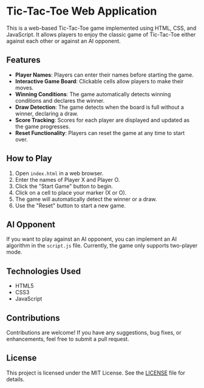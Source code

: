 # Tic-Tac-Toe Web Application

This is a web-based Tic-Tac-Toe game implemented using HTML, CSS, and JavaScript. It allows players to enjoy the classic game of Tic-Tac-Toe either against each other or against an AI opponent.


## Features

- **Player Names**: Players can enter their names before starting the game.
- **Interactive Game Board**: Clickable cells allow players to make their moves.
- **Winning Conditions**: The game automatically detects winning conditions and declares the winner.
- **Draw Detection**: The game detects when the board is full without a winner, declaring a draw.
- **Score Tracking**: Scores for each player are displayed and updated as the game progresses.
- **Reset Functionality**: Players can reset the game at any time to start over.

## How to Play

1. Open `index.html` in a web browser.
2. Enter the names of Player X and Player O.
3. Click the "Start Game" button to begin.
4. Click on a cell to place your marker (X or O).
5. The game will automatically detect the winner or a draw.
6. Use the "Reset" button to start a new game.

## AI Opponent

If you want to play against an AI opponent, you can implement an AI algorithm in the `script.js` file. Currently, the game only supports two-player mode.

## Technologies Used

- HTML5
- CSS3
- JavaScript

## Contributions

Contributions are welcome! If you have any suggestions, bug fixes, or enhancements, feel free to submit a pull request.

## License

This project is licensed under the MIT License. See the [LICENSE](LICENSE) file for details.
